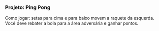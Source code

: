 ### Projeto: Ping Pong
Como jogar: setas para cima e para baixo movem a raquete da esquerda. Você deve rebater a bola para a área adversária e ganhar pontos.
